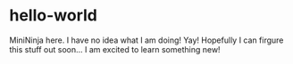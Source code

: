 # hello-world

MiniNinja here. I have no idea what I am doing! Yay!
Hopefully I can firgure this stuff out soon... I am excited to learn something new!
